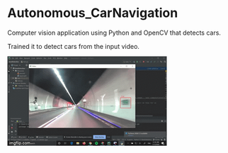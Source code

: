 # Autonomous_CarNavigation

Computer vision application using Python and OpenCV that detects cars.

Trained it to detect cars from the input video.

![](demo.gif)
